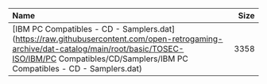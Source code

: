 |Name|Size|
|:---|---:|
|[IBM PC Compatibles - CD - Samplers.dat](https://raw.githubusercontent.com/open-retrogaming-archive/dat-catalog/main/root/basic/TOSEC-ISO/IBM/PC Compatibles/CD/Samplers/IBM PC Compatibles - CD - Samplers.dat)|3358|
